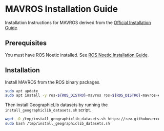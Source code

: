 # MAVROS Installation Guide
Installation Instructions for MAVROS derived from the [Official Installation Guide](https://github.com/mavlink/mavros/tree/master/mavros#installation).

## Prerequisites
You must have ROS Noetic installed. See [ROS Noetic Installation Guide](./Noetic/ROS).

## Installation
Install MAVROS from the ROS binary packages.
```bash
sudo apt update
sudo apt install -y ros-${ROS_DISTRO}-mavros ros-${ROS_DISTRO}-mavros-extras ros-${ROS_DISTRO}-mavros-msgs
```

Then install GeographicLib datasets by running the `install_geographiclib_datasets.sh` script.
```bash
wget -O /tmp/install_geographiclib_datasets.sh https://raw.githubusercontent.com/mavlink/mavros/master/mavros/scripts/install_geographiclib_datasets.sh
sudo bash /tmp/install_geographiclib_datasets.sh
```
